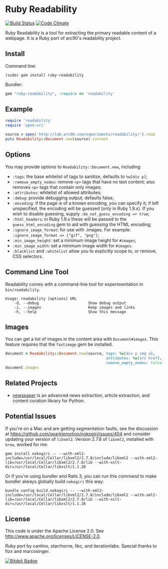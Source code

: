 Ruby Readability
================
[![Build Status](https://travis-ci.org/miloshadzic/ruby-readability.svg)](https://travis-ci.org/miloshadzic/ruby-readability) [![Code Climate](https://codeclimate.com/github/miloshadzic/ruby-readability/badges/gpa.svg)](https://codeclimate.com/github/miloshadzic/ruby-readability)

Ruby Readability is a tool for extracting the primary readable content of a
webpage. It is a Ruby port of arc90's readability project.

Install
-------

Command line:

    (sudo) gem install ruby-readability

Bundler:

```ruby
gem "ruby-readability", :require => 'readability'
```


Example
-------

```ruby
require 'readability'
require 'open-uri'

source = open('http://lab.arc90.com/experiments/readability/').read
puts Readability::Document.new(source).content
```

Options
-------

You may provide options to `Readability::Document.new`, including:

* `:tags`: the base whitelist of tags to sanitize, defaults to `%w[div p]`;
* `:remove_empty_nodes`: remove `<p>` tags that have no text content; also
  removes `<p>` tags that contain only images;
* `:attributes`: whitelist of allowed attributes;
* `:debug`: provide debugging output, defaults false;
* `:encoding`: if the page is of a known encoding, you can specify it; if left
   unspecified, the encoding will be guessed (only in Ruby 1.9.x). If you wish
   to disable guessing, supply `:do_not_guess_encoding => true`;
* `:html_headers`: in Ruby 1.9.x these will be passed to the
   `guess_html_encoding` gem to aid with guessing the HTML encoding;
* `:ignore_image_format`: for use with .images.  For example:
  `:ignore_image_format => ["gif", "png"]`;
* `:min_image_height`: set a minimum image height for `#images`;
* `:min_image_width`: set a minimum image width for `#images`.
* `:blacklist` and `:whitelist` allow you to explicitly scope to, or remove, CSS selectors.


Command Line Tool
-----------------

Readability comes with a command-line tool for experimentation in
`bin/readability`.

    Usage: readability [options] URL
        -d, --debug                      Show debug output
        -i, --images                     Keep images and links
        -h, --help                       Show this message


Images
------

You can get a list of images in the content area with `Document#images`. This
feature requires that the `fastimage` gem be installed.

```ruby
document = Readability::Document.new(source, tags: %w[div p img a],
                                             attributes: %w[src href],
                                             remove_empty_nodes: false)
document.images
```

Related Projects
----------------

* [newspaper](https://github.com/codelucas/newspaper) is an advanced news extraction, article extraction, and content curation library for Python.

Potential Issues
----------------

If you're on a Mac and are getting segmentation faults, see the discussion at
<https://github.com/sparklemotion/nokogiri/issues/404> and consider updating
your version of `libxml2`. Version 2.7.8 of `libxml2`, installed with `brew`,
worked for me:

    gem install nokogiri -- --with-xml2-include=/usr/local/Cellar/libxml2/2.7.8/include/libxml2 --with-xml2-lib=/usr/local/Cellar/libxml2/2.7.8/lib --with-xslt-dir=/usr/local/Cellar/libxslt/1.1.26

Or if you're using bundler and Rails 3, you can run this command to make
bundler always globally build `nokogiri` this way:

    bundle config build.nokogiri -- --with-xml2-include=/usr/local/Cellar/libxml2/2.7.8/include/libxml2 --with-xml2-lib=/usr/local/Cellar/libxml2/2.7.8/lib --with-xslt-dir=/usr/local/Cellar/libxslt/1.1.26


License
-------

This code is under the Apache License 2.0. See <http://www.apache.org/licenses/LICENSE-2.0>.

Ruby port by cantino, starrhorne, libc, and iterationlabs. Special thanks to fizx and marcosinger.


[![Bitdeli Badge](https://d2weczhvl823v0.cloudfront.net/cantino/ruby-readability/trend.png)](https://bitdeli.com/free "Bitdeli Badge")

